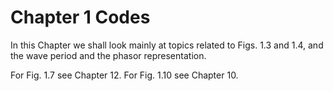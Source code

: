 # Chapter 1 Codes

In this Chapter we shall look mainly at topics related to Figs. 1.3 and 1.4,
and the wave period and the phasor representation.

For Fig. 1.7 see Chapter 12. For Fig. 1.10 see Chapter 10.

